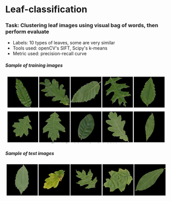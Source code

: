 # Leaf-classification
### Task: Clustering leaf images using visual bag of words, then perform evaluate
* Labels: 10 types of leaves, some are very similar
* Tools used: openCV's SIFT, Scipy's k-means
* Metric used: precision-recall curve

##### Sample of training images
![alt text](https://raw.githubusercontent.com/leeshien/Leaf-classification/master/images/sample_leaves.JPG)

##### Sample of test images
![alt text](https://raw.githubusercontent.com/leeshien/Leaf-classification/master/images/query_images.JPG)
